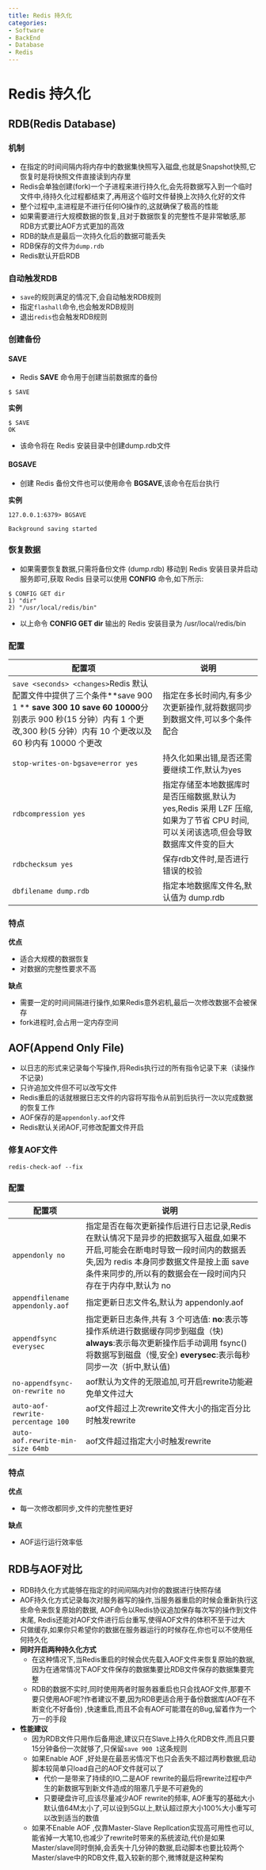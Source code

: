 ```yaml
---
title: Redis 持久化
categories:
- Software
- BackEnd
- Database
- Redis
---
```

# Redis 持久化

## RDB(Redis Database)

### 机制

- 在指定的时间间隔内将内存中的数据集快照写入磁盘,也就是Snapshot快照,它恢复时是将快照文件直接读到内存里
- Redis会单独创建(fork)一个子进程来进行持久化,会先将数据写入到一个临时文件中,待持久化过程都结束了,再用这个临时文件替换上次持久化好的文件
- 整个过程中,主进程是不进行任何IO操作的,这就确保了极高的性能
- 如果需要进行大规模数据的恢复,且对于数据恢复的完整性不是非常敏感,那RDB方式要比AOF方式更加的高效
- RDB的缺点是最后一次持久化后的数据可能丢失
- RDB保存的文件为`dump.rdb`
- Redis默认开启RDB

### 自动触发RDB

- `save`的规则满足的情况下,会自动触发RDB规则
- 指定`flashall`命令,也会触发RDB规则
- 退出`redis`也会触发RDB规则

### 创建备份

#### SAVE

- Redis **SAVE** 命令用于创建当前数据库的备份

```
$ SAVE
```

**实例**

```
$ SAVE
OK
```

- 该命令将在 Redis 安装目录中创建dump.rdb文件

#### BGSAVE

- 创建 Redis 备份文件也可以使用命令 **BGSAVE**,该命令在后台执行

**实例**

```
127.0.0.1:6379> BGSAVE

Background saving started
```

### 恢复数据

- 如果需要恢复数据,只需将备份文件 (dump.rdb) 移动到 Redis 安装目录并启动服务即可,获取 Redis 目录可以使用 **CONFIG** 命令,如下所示:

```
$ CONFIG GET dir
1) "dir"
2) "/usr/local/redis/bin"
```

- 以上命令 **CONFIG GET dir** 输出的 Redis 安装目录为 /usr/local/redis/bin

### 配置

| 配置项                                                       | 说明                                                         |
| ------------------------------------------------------------ | ------------------------------------------------------------ |
| `save <seconds> <changes>`Redis 默认配置文件中提供了三个条件**save 900 1 ** **save 300 10** **save 60 10000**分别表示 900 秒(15 分钟）内有 1 个更改,300 秒(5 分钟）内有 10 个更改以及 60 秒内有 10000 个更改 | 指定在多长时间内,有多少次更新操作,就将数据同步到数据文件,可以多个条件配合 |
| `stop-writes-on-bgsave=error yes`                            | 持久化如果出错,是否还需要继续工作,默认为yes                  |
| `rdbcompression yes`                                         | 指定存储至本地数据库时是否压缩数据,默认为 yes,Redis 采用 LZF 压缩,如果为了节省 CPU 时间,可以关闭该选项,但会导致数据库文件变的巨大 |
| `rdbchecksum yes`                                            | 保存rdb文件时,是否进行错误的校验                             |
| `dbfilename dump.rdb`                                        | 指定本地数据库文件名,默认值为 dump.rdb                       |

### 特点

**优点**

- 适合大规模的数据恢复
- 对数据的完整性要求不高

**缺点**

- 需要一定的时间间隔进行操作,如果Redis意外宕机,最后一次修改数据不会被保存
- fork进程时,会占用一定内存空间

## AOF(Append Only File)

- 以日志的形式来记录每个写操作,将Redis执行过的所有指令记录下来（读操作不记录)
- 只许追加文件但不可以改写文件
- Redis重启的话就根据日志文件的内容将写指令从前到后执行一次以完成数据的恢复工作
- AOF保存的是`appendonly.aof`文件
- Redis默认关闭AOF,可修改配置文件开启

### 修复AOF文件

```
redis-check-aof --fix
```

### 配置

| 配置项                            | 说明                                                         |
| --------------------------------- | ------------------------------------------------------------ |
| `appendonly no`                   | 指定是否在每次更新操作后进行日志记录,Redis 在默认情况下是异步的把数据写入磁盘,如果不开启,可能会在断电时导致一段时间内的数据丢失,因为 redis 本身同步数据文件是按上面 save 条件来同步的,所以有的数据会在一段时间内只存在于内存中,默认为 no |
| `appendfilename appendonly.aof`   | 指定更新日志文件名,默认为 appendonly.aof                     |
| `appendfsync everysec`            | 指定更新日志条件,共有 3 个可选值: **no**:表示等操作系统进行数据缓存同步到磁盘（快) **always**:表示每次更新操作后手动调用 fsync() 将数据写到磁盘（慢,安全) **everysec**:表示每秒同步一次（折中,默认值) |
| `no-appendfsync-on-rewrite no`    | aof默认为文件的无限追加,可开启rewrite功能避免单文件过大     |
| `auto-aof-rewrite-percentage 100` | aof文件超过上次rewrite文件大小的指定百分比时触发rewrite      |
| `auto-aof.rewrite-min-size 64mb`  | aof文件超过指定大小时触发rewrite                             |

### 特点

**优点**

- 每一次修改都同步,文件的完整性更好

**缺点**

- AOF运行运行效率低

## RDB与AOF对比

-  RDB持久化方式能够在指定的时间间隔内对你的数据进行快照存储
- AOF持久化方式记录每次对服务器写的操作,当服务器重启的时候会重新执行这些命令来恢复原始的数据, AOF命令以Redis协议追加保存每次写的操作到文件末尾, Redis还能对AOF文件进行后台重写,使得AOF文件的体积不至于过大
- 只做缓存,如果你只希望你的数据在服务器运行的时候存在,你也可以不使用任何持久化
- **同时开启两种持久化方式**
    - 在这种情况下,当Redis重启的时候会优先载入AOF文件来恢复原始的数据,因为在通常情况下AOF文件保存的数据集要比RDB文件保存的数据集要完整
    - RDB的数据不实时,同时使用两者时服务器重启也只会找AOF文件,那要不要只使用AOF呢?作者建议不要,因为RDB更适合用于备份数据库(AOF在不断变化不好备份) ,快速重启,而且不会有AOF可能潜在的Bug,留着作为一个万一的手段
- **性能建议**
    - 因为RDB文件只用作后备用途,建议只在Slave上持久化RDB文件,而且只要15分钟备份一次就够了,只保留`save 900 1`这条规则
    - 如果Enable AOF ,好处是在最恶劣情况下也只会丢失不超过两秒数据,启动脚本较简单只load自己的AOF文件就可以了
        - 代价一是带来了持续的IO,二是AOF rewrite的最后将rewrite过程中产生的新数据写到新文件造成的阻塞几乎是不可避免的
        - 只要硬盘许可,应该尽量减少AOF rewrite的频率, AOF重写的基础大小默认值64M太小了,可以设到5G以上,默认超过原大小100%大小重写可以改到适当的数值
    - 如果不Enable AOF ,仅靠Master-Slave Repllcation实现高可用性也可以,能省掉一大笔10,也减少了rewrite时带来的系统波动,代价是如果Master/slave同时倒掉,会丢失十几分钟的数据,启动脚本也要比较两个Master/slave中的RDB文件,载入较新的那个,微博就是这种架构
